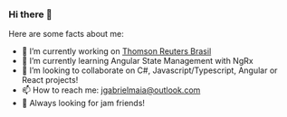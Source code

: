 ### Hi there 👋

Here are some facts about me:

- 🔭 I’m currently working on [Thomson Reuters Brasil](https://www.thomsonreuters.com.br/pt.html)
- 🌱 I’m currently learning Angular State Management with NgRx
- 👯 I’m looking to collaborate on C#, Javascript/Typescript, Angular or React projects!
- 📫 How to reach me: jgabrielmaia@outlook.com
- 🎸 Always looking for jam friends!
